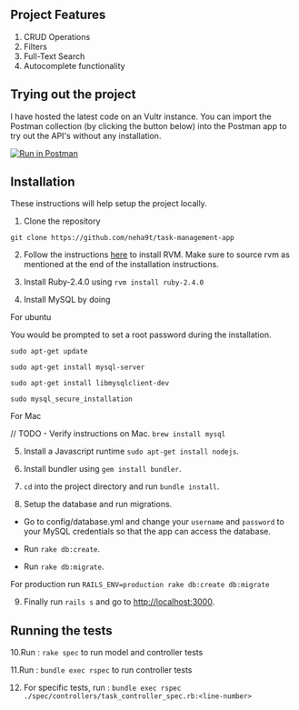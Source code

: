 ## Project Features

1. CRUD Operations
2. Filters
3. Full-Text Search
4. Autocomplete functionality


## Trying out the project

I have hosted the latest code on an Vultr instance. You can import the Postman collection (by clicking the button below) into the Postman app to try out the API's without any installation.


[![Run in Postman](https://run.pstmn.io/button.svg)](https://app.getpostman.com/run-collection/18bec1f50acb14a5b4f8)


## Installation

These instructions will help setup the project locally.

1. Clone the repository

`git clone https://github.com/neha9t/task-management-app`

2. Follow the instructions [here](https://rvm.io/rvm/install) to install RVM. Make sure to source rvm as mentioned at the end of the installation instructions.

3. Install Ruby-2.4.0 using `rvm install ruby-2.4.0`

4. Install MySQL by doing

For ubuntu

You would be prompted to set a root password during the installation.

```
sudo apt-get update

sudo apt-get install mysql-server

sudo apt-get install libmysqlclient-dev

sudo mysql_secure_installation

```

For Mac

// TODO - Verify instructions on Mac.
`brew install mysql`

5. Install a Javascript runtime `sudo apt-get install nodejs`.

6. Install bundler using `gem install bundler`.

7. `cd` into the project directory and run `bundle install`.

8. Setup the database and run migrations.

* Go to config/database.yml and change your `username` and `password` to your MySQL credentials so that the app can access the database.

* Run `rake db:create`.

* Run `rake db:migrate`.

For production run `RAILS_ENV=production rake db:create db:migrate`

9. Finally run `rails s` and go to [http://localhost:3000](http://localhost:3000).

## Running the tests

10.Run : `rake spec` to run model and controller tests

11.Run : `bundle exec rspec` to run controller tests

12. For specific tests, run : `bundle exec rspec ./spec/controllers/task_controller_spec.rb:<line-number>`

